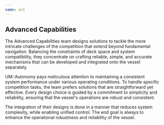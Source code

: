 ```yaml
---
name: act
---
```


Advanced Capabilities
---------------------

The Advanced Capabilities team designs solutions to tackle the more intricate challenges of the competition that extend beyond fundamental navigation. Balancing the constraints of deck space and system compatibility, they concentrate on crafting reliable, simple, and accurate mechanisms that can be developed and integrated onto the vessel separately.

UM::Autonomy pays meticulous attention to maintaining a consistent system performance under various operating conditions. To handle specific competition tasks, the team prefers solutions that are straightforward yet effective. Every design choice is guided by a commitment to simplicity and reliability, ensuring that the vessel's operations are robust and consistent.

The integration of their designs is done in a manner that reduces system complexity, while enabling unified control. The end goal is always to enhance the operational robustness and reliability of the vessel.
